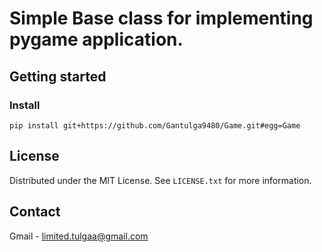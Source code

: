 # **Simple Base class for implementing pygame application.**

## Getting started

### Install
    pip install git+https://github.com/Gantulga9480/Game.git#egg=Game

## License

Distributed under the MIT License. See `LICENSE.txt` for more information.

## Contact

Gmail - limited.tulgaa@gmail.com
